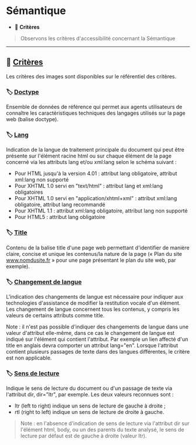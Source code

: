 # Sémantique

*  🔖 **Critères**

> Observons les critères d'accessibilité concernant la Sémantique

___

## 📑 [Critères](https://www.numerique.gouv.fr/publications/rgaa-accessibilite/methode/criteres/#topic)

Les critères des images sont disponibles sur le référentiel des critères.

### 🏷️ **[Doctype](https://references.modernisation.gouv.fr/rgaa-accessibilite/glossaire.html#type-de-document)**

Ensemble de données de référence qui permet aux agents utilisateurs de connaître les caractéristiques techniques des langages utilisés sur la page web (balise doctype).

### 🏷️ **[Lang](https://references.modernisation.gouv.fr/rgaa-accessibilite/glossaire.html#langue-par-dfaut)**

Indication de la langue de traitement principale du document qui peut être présente sur l'élément racine html ou sur chaque élément de la page concerné via les attributs lang et/ou xml:lang selon le schéma suivant :

*  Pour HTML jusqu'à la version 4.01 : attribut lang obligatoire, attribut xml:lang non supporté
* Pour XHTML 1.0 servi en "text/html" : attribut lang et xml:lang obligatoires
* Pour XHTML 1.0 servi en "application/xhtml+xml" : attribut xml:lang obligatoire, attribut lang recommandé
* Pour XHTML 1.1 : attribut xml:lang obligatoire, attribut lang non supporté
* Pour HTML5 : attribut lang obligatoire

### 🏷️ **[Title](https://references.modernisation.gouv.fr/rgaa-accessibilite/glossaire.html#titrePage)**

Contenu de la balise title d'une page web permettant d'identifier de manière claire, concise et unique les contenus/la nature de la page (« Plan du site www.nomdusite.fr » pour une page présentant le plan du site web, par exemple).

### 🏷️ **[Changement de langue](https://references.modernisation.gouv.fr/rgaa-accessibilite/glossaire.html#changement-de-langue)**

L'indication des changements de langue est nécessaire pour indiquer aux technologies d'assistance de modifier la restitution vocale d'un élément. Les changement de langue concernent tous les contenus, y compris les valeurs de certains attributs comme title.

Note : il n'est pas possible d'indiquer des changements de langue dans une valeur d'attribut elle-même, dans ce cas le changement de langue est indiqué sur l'élément qui contient l'attribut. Par exemple un lien affecté d'un title en anglais devra comporter un attribut lang="en". Lorsque l'attribut contient plusieurs passages de texte dans des langues différentes, le critère est non applicable.

### 🏷️ **[Sens de lecture](https://references.modernisation.gouv.fr/rgaa-accessibilite/glossaire.html#sens-de-lecture)**

Indique le sens de lecture du document ou d'un passage de texte via l'attribut dir, dir="ltr", par exemple. Les deux valeurs reconnues sont :
* ltr (left to right) indique un sens de lecture de gauche à droite ;
* rtl (right to left) indique un sens de lecture de droite à gauche.

> Note : en l'absence d'indication de sens de lecture via l'attribut dir sur l'élément html, body, ou un des parents du texte analysé, le sens de lecture par défaut est de gauche à droite (valeur ltr).